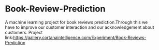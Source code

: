 # Book-Review-Prediction
A machine learning project for book reviews prediction.Through this we have to improve our customer interaction and our acknowledgement about customers.
Project link:https://gallery.cortanaintelligence.com/Experiment/Book-Reviews-Prediction
